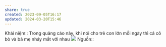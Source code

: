 ```yaml
---
share: true
created: 2023-09-05T16:17
updated: 2024-03-20T15:46
---
```

Khái niệm:: 
Trong quảng cáo này, khi nói cho trẻ con lớn mỗi ngày thì cả cô bò và bà mẹ nháy mắt với nhau
![](https://i.imgur.com/VRRFZP4.png)
Nguồn:: 